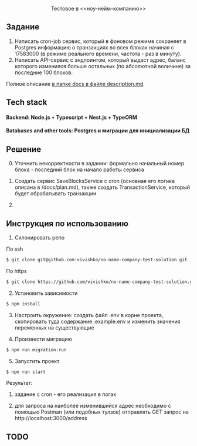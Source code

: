 <p align="center">
  Тестовое в <<ноу-нейм-компанию>>
</p>

## Задание

1. Написать cron-job сервис, который в фоновом режиме сохраняет в Postgres информацию о транзакциях во всех блоках начиная с 17583000 (в режиме реального времени, частота - раз в минуту).
2. Написать API-сервис с эндпоинтом, который выдаст адрес, баланс которого изменился больше остальных (по абсолютной величине) за последние 100 блоков.

Полное описание [в папке docs в файле description.md](https://github.com/vivishko/no-name-company-test-solution/blob/main/docs/description.md).

## Tech stack

#### Backend: Node.js + Typescript + Nest.js + TypeORM

#### Batabases and other tools: Postgres и миграции для инициализации БД

## Решение

0. Уточнить некорректности в задании: формально начальный номер блока - последний блок на начало работы сервиса

1. Создать сервис SaveBlocksService с cron (основная его логика описана в /docs/plan.md), также создать TransactionService, который будет обрабатывать транзакции

2.

## Инструкция по использованию

1. Склонировать репо

По ssh

```bash
$ git clone git@github.com:vivishko/no-name-company-test-solution.git
```

По https

```bash
$ git clone https://github.com/vivishko/no-name-company-test-solution.git
```

2. Установить зависимости

```bash
$ npm install
```

3. Настроить окружение: создать файл .env в корне проекта, скопировать туда содержание .example.env и изменить значения переменных на существующие

4. Произвести миграцию

```bash
$ npm run migration:run
```

5. Запустить проект

```bash
$ npm run start
```

Результат:

1) задание с cron - его реализация в логах
  
2) для запроса на наиболее изменившийся адрес необходимо с помощью Postman (или подобных тулзов) отправлять GET запрос на http://localhost:3000/address

## TODO
